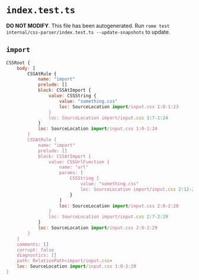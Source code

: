 # `index.test.ts`

**DO NOT MODIFY**. This file has been autogenerated. Run `rome test internal/css-parser/index.test.ts --update-snapshots` to update.

## `import`

```javascript
CSSRoot {
	body: [
		CSSAtRule {
			name: "import"
			prelude: []
			block: CSSAtImport {
				value: CSSString {
					value: "something.css"
					loc: SourceLocation import/input.css 1:8-1:23
				}
				loc: SourceLocation import/input.css 1:7-1:24
			}
			loc: SourceLocation import/input.css 1:0-1:24
		}
		CSSAtRule {
			name: "import"
			prelude: []
			block: CSSAtImport {
				value: CSSUrlFunction {
					name: "url"
					params: [
						CSSString {
							value: "something.css"
							loc: SourceLocation import/input.css 2:12-2:27
						}
					]
					loc: SourceLocation import/input.css 2:8-2:28
				}
				loc: SourceLocation import/input.css 2:7-2:29
			}
			loc: SourceLocation import/input.css 2:0-2:29
		}
	]
	comments: []
	corrupt: false
	diagnostics: []
	path: RelativePath<import/input.css>
	loc: SourceLocation import/input.css 1:0-2:29
}
```
